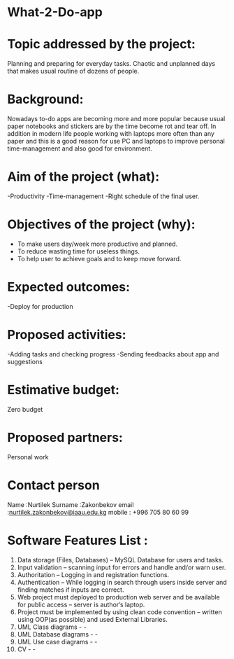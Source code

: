 # What-2-Do-app

# Topic addressed by the project:
  Planning and preparing for everyday tasks.
  Chaotic and unplanned days that makes usual routine of dozens of people. 

# Background:
Nowadays to-do apps are becoming more and more popular because usual paper notebooks and stickers are by the time become rot and tear   off. In addition in modern life people working with laptops more often than any paper and this is a good reason for use PC and laptops   to improve personal time-management and also good for environment.
  
# Aim of the project (what):
  -Productivity
  -Time-management
  -Right schedule of the final user.
  
# Objectives of the project (why):
- To make users day/week more productive and planned.
- To reduce wasting time for useless things.
- To help user to achieve goals and to keep move forward.

# Expected outcomes:
  -Deploy for production
	
# Proposed activities:
 -Adding tasks and checking progress
 -Sending feedbacks about app and suggestions

# Estimative budget:
  Zero budget
  
# Proposed partners:
  Personal work
  
# Contact person
  Name      :Nurtilek
  Surname   :Zakonbekov
  email     :nurtilek.zakonbekov@iaau.edu.kg
  mobile    : +996 705 80 60 99

# Software Features List  :
1.	Data storage (Files, Databases) – MySQL Database for users and tasks.
2.	Input validation – scanning input for errors and handle and/or warn user.
3.	Authoritation – Logging in and registration functions.
4.	Authentication – While logging in search through users inside server and finding matches if inputs are correct.
5.	Web project must deployed to production web server and be available for public access – server is author’s laptop.
6.	Project must be implemented by using clean code convention – written using OOP(as possible) and used External Libraries.
7.	UML Class diagrams - - 
8.	UML Database diagrams - -
9.	UML Use case diagrams - -
10.	CV - -
